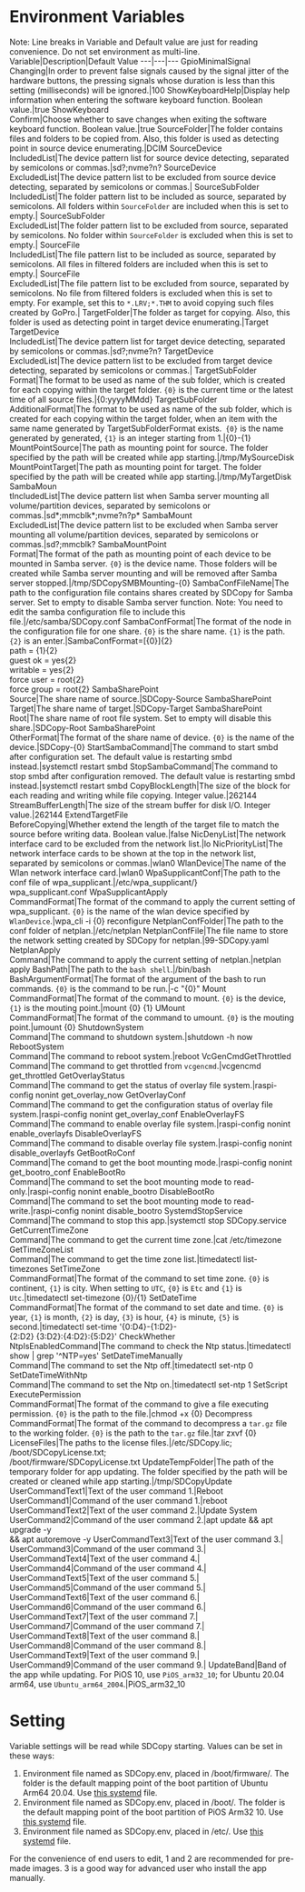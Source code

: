 # Environment Variables

Note: Line breaks in Variable and Default value are just for reading convenience. Do not set environment as multi-line.
Variable|Description|Default Value
---|---|---
GpioMinimalSignal<br>Changing|In order to prevent false signals caused by the signal jitter of the hardware buttons, the pressing signals whose duration is less than this setting (milliseconds) will be ignored.|100
ShowKeyboardHelp|Display help information when entering the software keyboard function. Boolean value.|true
ShowKeyboard<br>Confirm|Choose whether to save changes when exiting the software keyboard function. Boolean value.|true
SourceFolder|The folder contains files and folders to be copied from. Also, this folder is used as detecting point in source device enumerating.|DCIM
SourceDevice<br>IncludedList|The device pattern list for source device detecting, separated by semicolons or commas.|sd?;nvme?n?
SourceDevice<br>ExcludedList|The device pattern list to be excluded from source device detecting, separated by semicolons or commas.|
SourceSubFolder<br>IncludedList|The folder pattern list to be included as source, separated by semicolons. All folders within ```SourceFolder``` are included when this is set to empty.|
SourceSubFolder<br>ExcludedList|The folder pattern list to be excluded from source, separated by semicolons. No folder within ```SourceFolder``` is excluded when this is set to empty.|
SourceFile<br>IncludedList|The file pattern list to be included as source, separated by semicolons. All files in filtered folders are included when this is set to empty.|
SourceFile<br>ExcludedList|The file pattern list to be excluded from source, separated by semicolons. No file from filtered folders is excluded when this is set to empty. For example, set this to ```*.LRV;*.THM``` to avoid copying such files created by GoPro.|
TargetFolder|The folder as target for copying. Also, this folder is used as detecting point in target device enumerating.|Target
TargetDevice<br>IncludedList|The device pattern list for target device detecting, separated by semicolons or commas.|sd?;nvme?n?
TargetDevice<br>ExcludedList|The device pattern list to be excluded from target device detecting, separated by semicolons or commas.|
TargetSubFolder<br>Format|The format to be used as name of the sub folder, which is created for each copying within the target folder. ```{0}``` is the current time or the latest time of all source files.|{0:yyyyMMdd}
TargetSubFolder<br>AdditionalFormat|The format to be used as name of the sub folder, which is created for each copying within the target folder, when an item with the same name generated by TargetSubFolderFormat exists.``` {0}``` is the name generated by generated, ```{1}``` is an integer starting from 1.|{0}-{1}
MountPointSource|The path as mounting point for source. The folder specified by the path will be created while app starting.|/tmp/MySourceDisk
MountPointTarget|The path as mounting point for target. The folder specified by the path will be created while app starting.|/tmp/MyTargetDisk
SambaMoun<br>tIncludedList|The device pattern list when Samba server mounting all volume/partition devices, separated by semicolons or commas.|sd*;mmcblk*;nvme?n?p*
SambaMount<br>ExcludedList|The device pattern list to be excluded when Samba server mounting all volume/partition devices, separated by semicolons or commas.|sd?;mmcblk?
SambaMountPoint<br>Format|The format of the path as mounting point of each device to be mounted in Samba server. ```{0}``` is the device name. Those folders will be created while Samba server mounting and will be removed after Samba server stopped.|/tmp/SDCopySMBMounting-{0}
SambaConfFileName|The path to the configuration file contains shares created by SDCopy for Samba server. Set to empty to disable Samba server function. Note: You need to edit the samba configuration file to include this file.|/etc/samba/SDCopy.conf
SambaConfFormat|The format of the node in the configuration file for one share. ```{0}``` is the share name. ```{1}``` is the path. ```{2}``` is an enter.|SambaConfFormat=[{0}]{2}<br>path = {1}{2}<br>guest ok = yes{2}<br>writable = yes{2}<br>force user = root{2}<br>force group = root{2}
SambaSharePoint<br>Source|The share name of source.|SDCopy-Source
SambaSharePoint<br>Target|The share name of target.|SDCopy-Target
SambaSharePoint<br>Root|The share name of root file system. Set to empty will disable this share.|SDCopy-Root
SambaSharePoint<br>OtherFormat|The format of the share name of device. ```{0}``` is the name of the device.|SDCopy-{0}
StartSambaCommand|The command to start smbd after configuration set. The default value is restarting smbd instead.|systemctl restart smbd
StopSambaCommand|The command to stop smbd after configuration removed. The default value is restarting smbd instead.|systemctl restart smbd
CopyBlockLength|The size of the block for each reading and writing while file copying. Integer value.|262144
StreamBufferLength|The size of the stream buffer for disk I/O. Integer value.|262144
ExtendTargetFile<br>BeforeCopying|Whether extend the length of the target file to match the source before writing data. Boolean value.|false
NicDenyList|The network interface card to be excluded from the network list.|lo
NicPriorityList|The network interface cards to be shown at the top in the network list, separated by semicolons or commas.|wlan0
WlanDevice|The name of the Wlan network interface card.|wlan0
WpaSupplicantConf|The path to the conf file of wpa_supplicant.|/etc/wpa_supplicant/}<br>wpa_supplicant.conf
WpaSupplicantApply<br>CommandFormat|The format of the command to apply the current setting of wpa_supplicant. ```{0}``` is the name of the wlan device specified by ```WlanDevice```.|wpa_cli -i {0} reconfigure
NetplanConfFolder|The path to the conf folder of netplan.|/etc/netplan
NetplanConfFile|The file name to store the network setting created by SDCopy for netplan.|99-SDCopy.yaml
NetplanApply<br>Command|The command to apply the current setting of netplan.|netplan apply
BashPath|The path to the ```bash shell```.|/bin/bash
BashArgumentFormat|The format of the argument of the bash to run commands. ```{0}``` is the command to be run.|-c \"{0}\"
Mount<br>CommandFormat|The format of the command to mount. ```{0}``` is the device, ```{1}``` is the mouting point.|mount {0} {1}
UMount<br>CommandFormat|The format of the command to umount. ```{0}``` is the mouting point.|umount {0}
ShutdownSystem<br>Command|The command to shutdown system.|shutdown -h now
RebootSystem<br>Command|The command to reboot system.|reboot
VcGenCmdGetThrottled<br>Command|The command to get throttled from ```vcgencmd```.|vcgencmd get_throttled
GetOverlayStatus<br>Command|The command to get the status of overlay file system.|raspi-config nonint get_overlay_now
GetOverlayConf<br>Command|The command to get the configuration status of overlay file system.|raspi-config nonint get_overlay_conf
EnableOverlayFS<br>Command|The command to enable overlay file system.|raspi-config nonint enable_overlayfs
DisableOverlayFS<br>Command|The command to disable overlay file system.|raspi-config nonint disable_overlayfs
GetBootRoConf<br>Command|The comand to get the boot mounting mode.|raspi-config nonint get_bootro_conf
EnableBootRo<br>Command|The command to set the boot mounting mode to read-only.|raspi-config nonint enable_bootro
DisableBootRo<br>Command|The command to set the boot mounting mode to read-write.|raspi-config nonint disable_bootro
SystemdStopService<br>Command|The command to stop this app.|systemctl stop SDCopy.service
GetCurrentTimeZone<br>Command|The command to get the current time zone.|cat /etc/timezone
GetTimeZoneList<br>Command|The command to get the time zone list.|timedatectl list-timezones
SetTimeZone<br>CommandFormat|The format of the command to set time zone. ```{0}``` is continent, ```{1}``` is city. When setting to ```UTC```, ```{0}``` is ```Etc``` and ```{1}``` is ```Utc```.|timedatectl set-timezone {0}/{1}
SetDateTime<br>CommandFormat|The format of the command to set date and time. ```{0}``` is year, ```{1}``` is month, ```{2}``` is day, ```{3}``` is hour, ```{4}``` is minute, ```{5}``` is second.|timedatectl set-time '{0:D4}-{1:D2}-<br>{2:D2} {3:D2}:{4:D2}:{5:D2}'
CheckWhether<br>NtpIsEnabledCommand|The command to check the Ntp status.|timedatectl show \| grep '^NTP=yes'
SetDateTimeManually<br>Command|The command to set the Ntp off.|timedatectl set-ntp 0
SetDateTimeWithNtp<br>Command|The command to set the Ntp on.|timedatectl set-ntp 1
SetScript<br>ExecutePermission<br>CommandFormat|The format of the command to give a file executing permission. ```{0}``` is the path to the file.|chmod +x {0}
Decompress<br>CommandFormat|The format of the command to decompress a ```tar.gz``` file to the working folder. ```{0}``` is the path to the ```tar.gz``` file.|tar zxvf {0}
LicenseFiles|The paths to the license files.|/etc/SDCopy.lic;<br>/boot/SDCopyLicense.txt;<br>/boot/firmware/SDCopyLicense.txt
UpdateTempFolder|The path of the temporary folder for app updating. The folder specified by the path will be created or cleaned while app starting.|/tmp/SDCopyUpdate
UserCommandText1|Text of the user command 1.|Reboot
UserCommand1|Command of the user command 1.|reboot
UserCommandText2|Text of the user command 2.|Update System
UserCommand2|Command of the user command 2.|apt update && apt upgrade -y <br>&& apt autoremove -y
UserCommandText3|Text of the user command 3.|
UserCommand3|Command of the user command 3.|
UserCommandText4|Text of the user command 4.|
UserCommand4|Command of the user command 4.|
UserCommandText5|Text of the user command 5.|
UserCommand5|Command of the user command 5.|
UserCommandText6|Text of the user command 6.|
UserCommand6|Command of the user command 6.|
UserCommandText7|Text of the user command 7.|
UserCommand7|Command of the user command 7.|
UserCommandText8|Text of the user command 8.|
UserCommand8|Command of the user command 8.|
UserCommandText9|Text of the user command 9.|
UserCommand9|Command of the user command 9.|
UpdateBand|Band of the app while updating. For PiOS 10, use ```PiOS_arm32_10```; for Ubuntu 20.04 arm64, use ```Ubuntu_arm64_2004```.|PiOS_arm32_10

# Setting

Variable settings will be read while SDCopy starting. Values can be set in these ways:

1. Environment file named as SDCopy.env, placed in /boot/firmware/. The folder is the default mapping point of the boot partition of Ubuntu Arm64 20.04. Use [this systemd](../SystemdFile/Ubuntu%20Arm64%2020.04/SDCopy.service) file.
2. Environment file named as SDCopy.env, placed in /boot/. The folder is the default mapping point of the boot partition of PiOS Arm32 10. Use [this systemd](../SystemdFile/PiOS%20Arm32%2010/SDCopy.service) file.
3. Environment file named as SDCopy.env, placed in /etc/. Use [this systemd](../SystemdFile/etc/SDCopy.service) file.

For the convenience of end users to edit, 1 and 2 are recommended for pre-made images. 3 is a good way for advanced user who install the app manually.
